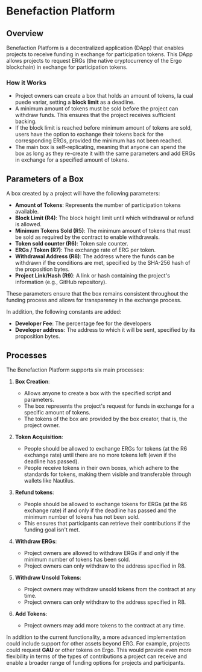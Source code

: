 # Benefaction Platform

## Overview
Benefaction Platform is a decentralized application (DApp) that enables projects to receive funding in exchange for participation tokens. This DApp allows projects to request ERGs (the native cryptocurrency of the Ergo blockchain) in exchange for participation tokens.

### How it Works
- Project owners can create a box that holds an amount of tokens, la cual puede variar, setting a **block limit** as a deadline.
- A minimum amount of tokens must be sold before the project can withdraw funds. This ensures that the project receives sufficient backing.
- If the block limit is reached before minimum amount of tokens are sold, users have the option to exchange their tokens back for the corresponding ERGs, provided the minimum has not been reached.
- The main box is self-replicating, meaning that anyone can spend the box as long as they re-create it with the same parameters and add ERGs in exchange for a specified amount of tokens.

## Parameters of a Box
A box created by a project will have the following parameters:

- **Amount of Tokens**: Represents the number of participation tokens available.
- **Block Limit (R4)**: The block height limit until which withdrawal or refund is allowed.
- **Minimum Tokens Sold (R5)**: The minimum amount of tokens that must be sold as required by the contract to enable withdrawals.
- **Token sold counter (R6)**: Token sale counter.
- **ERGs / Token (R7)**: The exchange rate of ERG per token.
- **Withdrawal Address (R8)**: The address where the funds can be withdrawn if the conditions are met, specified by the SHA-256 hash of the proposition bytes.
- **Project Link/Hash (R9)**: A link or hash containing the project's information (e.g., GitHub repository).

These parameters ensure that the box remains consistent throughout the funding process and allows for transparency in the exchange process.

In addition, the following constants are added:
- **Developer Fee**: The percentage fee for the developers 
- **Developer address**: The address to which it will be sent, specified by its proposition bytes.

## Processes
The Benefaction Platform supports six main processes:

1. **Box Creation**: 
   - Allows anyone to create a box with the specified script and parameters.
   - The box represents the project's request for funds in exchange for a specific amount of tokens.
   - The tokens of the box are provided by the box creator, that is, the project owner.
   
2. **Token Acquisition**: 
   - People should be allowed to exchange ERGs for tokens (at the R6 exchange rate) until there are no more tokens left (even if the deadline has passed).
   - People receive tokens in their own boxes, which adhere to the standards for tokens, making them visible and transferable through wallets like Nautilus.

3. **Refund tokens**: 
   - People should be allowed to exchange tokens for ERGs (at the R6 exchange rate) if and only if the deadline has passed and the minimum number of tokens has not been sold.
   - This ensures that participants can retrieve their contributions if the funding goal isn't met.

4. **Withdraw ERGs**: 
   - Project owners are allowed to withdraw ERGs if and only if the minimum number of tokens has been sold.
   - Project owners can only withdraw to the address specified in R8.

5. **Withdraw Unsold Tokens**:
   - Project owners may withdraw unsold tokens from the contract at any time.
   - Project owners can only withdraw to the address specified in R8.

6. **Add Tokens**:
   - Project owners may add more tokens to the contract at any time.


In addition to the current functionality, a more advanced implementation could include support for other assets beyond ERG. For example, projects could request **GAU** or other tokens on Ergo. This would provide even more flexibility in terms of the types of contributions a project can receive and enable a broader range of funding options for projects and participants.